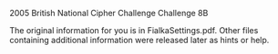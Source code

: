 2005 British National Cipher Challenge
Challenge 8B

The original information for you is in FialkaSettings.pdf. Other files containing
additional information were released later as hints or help.
